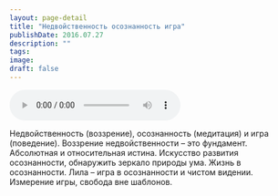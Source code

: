 ```yaml
---
layout: page-detail
title: "Недвойственность осознанность игра"
publishDate: 2016.07.27
description: ""
tags:
image:
draft: false
---
```


<audio title="2016.07.27 - Недвойственность осознанность игра.mp3" src="https://filer-api.advayta.org/v1.0/public/files/75601" controls=""></audio>

 Недвойственность (воззрение), осознанность (медитация) и игра (поведение). Воззрение недвойственности – это фундамент. Абсолютная и относительная истина. Искусство развития осознанности, обнаружить зеркало природы ума. Жизнь в осознанности. Лила – игра в осознанности и чистом видении. Измерение игры, свобода вне шаблонов. 

  
